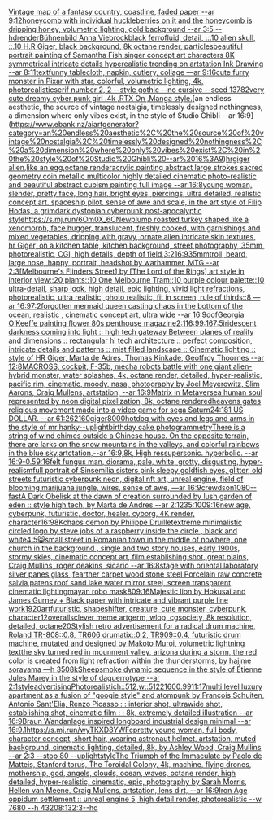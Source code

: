 [Vintage map of a fantasy country, coastline, faded paper --ar 9:12](https://www.ebank.nz/aiartgenerator?category=Vintage%20map%20of%20a%20fantasy%20country%2C%20coastline%2C%20faded%20paper%20--ar%209%3A12)[honeycomb with individual huckleberries on it and the honeycomb is dripping honey, volumetric lighting, gold background --ar 3:5 --hd](https://www.ebank.nz/aiartgenerator?category=honeycomb%20with%20individual%20huckleberries%20on%20it%20and%20the%20honeycomb%20is%20dripping%20honey%2C%20volumetric%20lighting%2C%20gold%20background%20--ar%203%3A5%20--hd)[render](https://www.ebank.nz/aiartgenerator?category=render)[Bühnenbild Anna Viebrock](https://www.ebank.nz/aiartgenerator?category=B%C3%BChnenbild%20Anna%20Viebrock)[black ferrofluid, detail, ::.10 alien skull, ::.10 H.R Giger, black background, 8k octane render, particles](https://www.ebank.nz/aiartgenerator?category=black%20ferrofluid%2C%20detail%2C%20%3A%3A.10%20alien%20skull%2C%20%3A%3A.10%20H.R%20Giger%2C%20black%20background%2C%208k%20octane%20render%2C%20particles)[beautiful portrait painting of Samantha Fish singer concept art characters 8K symmetrical intricate details hyperealistic trending on artstation Ink Drawing --ar 8:11](https://www.ebank.nz/aiartgenerator?category=beautiful%20portrait%20painting%20of%20Samantha%20Fish%20singer%20concept%20art%20characters%208K%20symmetrical%20intricate%20details%20hyperealistic%20trending%20on%20artstation%20Ink%20Drawing%20--ar%208%3A11)[text](https://www.ebank.nz/aiartgenerator?category=text)[funny tablecloth, napkin, cutlery, collage —ar 9:16](https://www.ebank.nz/aiartgenerator?category=funny%20tablecloth%2C%20napkin%2C%20cutlery%2C%20collage%20%E2%80%94ar%209%3A16)[cute furry monster in Pixar with star, colorful, volumetric lighting, 4k, photorealistic](https://www.ebank.nz/aiartgenerator?category=cute%20furry%20monster%20in%20Pixar%20with%20star%2C%20colorful%2C%20volumetric%20lighting%2C%204k%2C%20photorealistic)[serif number 2, 2 --style gothic --no cursive --seed 13782](https://www.ebank.nz/aiartgenerator?category=serif%20number%202%2C%202%20--style%20gothic%20--no%20cursive%20--seed%2013782)[very cute dreamy cyber punk girl .4k ,RTX On ,Manga style.](https://www.ebank.nz/aiartgenerator?category=very%20cute%20dreamy%20cyber%20punk%20girl%20.4k%20%2CRTX%20On%20%2CManga%20style.)[an endless aesthetic, the source of vintage nostalgia, timelessly designed nothingness, a dimension where only vibes exist, in the style of Studio Ghibli --ar 16:9](https://www.ebank.nz/aiartgenerator?category=an%20endless%20aesthetic%2C%20the%20source%20of%20vintage%20nostalgia%2C%20timelessly%20designed%20nothingness%2C%20a%20dimension%20where%20only%20vibes%20exist%2C%20in%20the%20style%20of%20Studio%20Ghibli%20--ar%2016%3A9)[hrgiger alien,like an egg,octane render](https://www.ebank.nz/aiartgenerator?category=hrgiger%20alien%2Clike%20an%20egg%2Coctane%20render)[acrylic painting abstract large strokes sacred geometry coin metallic multicolor highly detailed cinematic photo-realistic and beautiful abstract cubism painting full image --ar 16:8](https://www.ebank.nz/aiartgenerator?category=acrylic%20painting%20abstract%20large%20strokes%20sacred%20geometry%20coin%20metallic%20multicolor%20highly%20detailed%20cinematic%20photo-realistic%20and%20beautiful%20abstract%20cubism%20painting%20full%20image%20--ar%2016%3A8)[young woman, slender, pretty face, long hair, bright eyes, piercings, ultra detailed, realistic concept art. spaceship pilot. sense of awe and scale, in the art style of Filip Hodas, a grimdark dystopian cyberpunk post-apocalyptic style](https://www.ebank.nz/aiartgenerator?category=young%20woman%2C%20slender%2C%20pretty%20face%2C%20long%20hair%2C%20bright%20eyes%2C%20piercings%2C%20ultra%20detailed%2C%20realistic%20concept%20art.%20spaceship%20pilot.%20sense%20of%20awe%20and%20scale%2C%20in%20the%20art%20style%20of%20Filip%20Hodas%2C%20a%20grimdark%20dystopian%20cyberpunk%20post-apocalyptic%20style)[<https://s.mj.run/6Om0X_6CNew>](https://www.ebank.nz/aiartgenerator?category=%3Chttps%3A//s.mj.run/6Om0X_6CNew%3E)[plump roasted turkey shaped like a xenomorph, face hugger, translucent, freshly cooked, with garnishings and mixed vegetables, dripping with gravy, ornate alien intricate skin textures, hr Giger, on a kitchen table, kitchen background, street photography, 35mm, photorealistic, CGI, high details, depth of field,](https://www.ebank.nz/aiartgenerator?category=plump%20roasted%20turkey%20shaped%20like%20a%20xenomorph%2C%20face%20hugger%2C%20translucent%2C%20freshly%20cooked%2C%20with%20garnishings%20and%20mixed%20vegetables%2C%20dripping%20with%20gravy%2C%20ornate%20alien%20intricate%20skin%20textures%2C%20hr%20Giger%2C%20on%20a%20kitchen%20table%2C%20kitchen%20background%2C%20street%20photography%2C%2035mm%2C%20photorealistic%2C%20CGI%2C%20high%20details%2C%20depth%20of%20field%2C)[3:2](https://www.ebank.nz/aiartgenerator?category=3%3A2)[16:9](https://www.ebank.nz/aiartgenerator?category=16%3A9)[35mm](https://www.ebank.nz/aiartgenerator?category=35mm)[troll, beard, large nose, happy, portrait, headshot by warhammer, MTG --ar 2:3](https://www.ebank.nz/aiartgenerator?category=troll%2C%20beard%2C%20large%20nose%2C%20happy%2C%20portrait%2C%20headshot%20by%20warhammer%2C%20MTG%20--ar%202%3A3)[[Melbourne's Flinders Street] by [The Lord of the Rings] art style in interior view::20 plants::10 One Melbourne Tram::10 purple colour palette::10 ultra-detail, sharp look, high detail, epic lighting, vivid light refractions, photorealistic, ultra realistic, photo realistic, fit in screen, rule of thirds::8 —ar 16:9](https://www.ebank.nz/aiartgenerator?category=%5BMelbourne%27s%20Flinders%20Street%5D%20by%20%5BThe%20Lord%20of%20the%20Rings%5D%20art%20style%20in%20interior%20view%3A%3A20%20plants%3A%3A10%20One%20Melbourne%20Tram%3A%3A10%20purple%20colour%20palette%3A%3A10%20ultra-detail%2C%20sharp%20look%2C%20high%20detail%2C%20epic%20lighting%2C%20vivid%20light%20refractions%2C%20photorealistic%2C%20ultra%20realistic%2C%20photo%20realistic%2C%20fit%20in%20screen%2C%20rule%20of%20thirds%3A%3A8%20%E2%80%94ar%2016%3A9)[7:2](https://www.ebank.nz/aiartgenerator?category=7%3A2)[forgotten mermaid  queen casting chaos in the bottom of the ocean, realistic , cinematic concept art, ultra wide --ar 16:9](https://www.ebank.nz/aiartgenerator?category=forgotten%20mermaid%20%20queen%20casting%20chaos%20in%20the%20bottom%20of%20the%20ocean%2C%20realistic%20%2C%20cinematic%20concept%20art%2C%20ultra%20wide%20--ar%2016%3A9)[dof](https://www.ebank.nz/aiartgenerator?category=dof)[](https://www.ebank.nz/aiartgenerator?category=)[Georgia O’Keeffe painting flower 80s penthouse magazine](https://www.ebank.nz/aiartgenerator?category=Georgia%20O%E2%80%99Keeffe%20painting%20flower%2080s%20penthouse%20magazine)[2:1](https://www.ebank.nz/aiartgenerator?category=2%3A1)[16:9](https://www.ebank.nz/aiartgenerator?category=16%3A9)[9:16](https://www.ebank.nz/aiartgenerator?category=9%3A16)[7:5](https://www.ebank.nz/aiartgenerator?category=7%3A5)[iridescent darkness coming into light :: high tech gateway Between planes of reality and dimensions :: rectangular hi tech architecture :: perfect composition, intricate details and patterns :: mist filled landscape :: Cinematic lighting :: style of HR Giger, Marta de Adres, Thomas Kinkade, Geoffroy Thoornes --ar 12:8](https://www.ebank.nz/aiartgenerator?category=iridescent%20darkness%20coming%20into%20light%20%3A%3A%20high%20tech%20gateway%20Between%20planes%20of%20reality%20and%20dimensions%20%3A%3A%20rectangular%20hi%20tech%20architecture%20%3A%3A%20perfect%20composition%2C%20intricate%20details%20and%20patterns%20%3A%3A%20mist%20filled%20landscape%20%3A%3A%20Cinematic%20lighting%20%3A%3A%20style%20of%20HR%20Giger%2C%20Marta%20de%20Adres%2C%20Thomas%20Kinkade%2C%20Geoffroy%20Thoornes%20--ar%2012%3A8)[MACROSS, cockpit, F-35b, mecha robots battle with one giant alien-hybrid monster, water splashes, 4k, octane render, detailed, hyper-realistic, pacific rim, cinematic, moody, nasa, photography by Joel Meyerowitz, Slim Aarons, Craig Mullens, artstation, --ar 16:9](https://www.ebank.nz/aiartgenerator?category=MACROSS%2C%20cockpit%2C%20F-35b%2C%20mecha%20robots%20battle%20with%20one%20giant%20alien-hybrid%20monster%2C%20water%20splashes%2C%204k%2C%20octane%20render%2C%20detailed%2C%20hyper-realistic%2C%20pacific%20rim%2C%20cinematic%2C%20moody%2C%20nasa%2C%20photography%20by%20Joel%20Meyerowitz%2C%20Slim%20Aarons%2C%20Craig%20Mullens%2C%20artstation%2C%20--ar%2016%3A9)[Matrix in Metaverse](https://www.ebank.nz/aiartgenerator?category=Matrix%20in%20Metaverse)[a human soul represented by neon digital pixelization, 8k, octane rendered](https://www.ebank.nz/aiartgenerator?category=a%20human%20soul%20represented%20by%20neon%20digital%20pixelization%2C%208k%2C%20octane%20rendered)[heavens gates religious movement made into a video game for sega Saturn](https://www.ebank.nz/aiartgenerator?category=heavens%20gates%20religious%20movement%20made%20into%20a%20video%20game%20for%20sega%20Saturn)[24:18](https://www.ebank.nz/aiartgenerator?category=24%3A18)[1 US DOLLAR.  --ar 61:26](https://www.ebank.nz/aiartgenerator?category=1%20US%20DOLLAR.%20%20--ar%2061%3A26)[2160](https://www.ebank.nz/aiartgenerator?category=2160)[giger](https://www.ebank.nz/aiartgenerator?category=giger)[8000](https://www.ebank.nz/aiartgenerator?category=8000)[hotdog with eyes and legs and arms in the style of mr hanky](https://www.ebank.nz/aiartgenerator?category=hotdog%20with%20eyes%20and%20legs%20and%20arms%20in%20the%20style%20of%20mr%20hanky)[--uplight](https://www.ebank.nz/aiartgenerator?category=--uplight)[birthday cake photogrammetry](https://www.ebank.nz/aiartgenerator?category=birthday%20cake%20photogrammetry)[There is a string of wind chimes outside a Chinese house. On the opposite terrain, there are larks on the snow mountains in the valleys, and colorful rainbows in the blue sky,artctation,--ar 16:9,8k, High res](https://www.ebank.nz/aiartgenerator?category=There%20is%20a%20string%20of%20wind%20chimes%20outside%20a%20Chinese%20house.%20On%20the%20opposite%20terrain%2C%20there%20are%20larks%20on%20the%20snow%20mountains%20in%20the%20valleys%2C%20and%20colorful%20rainbows%20in%20the%20blue%20sky%2Cartctation%2C--ar%2016%3A9%2C8k%2C%20High%20res)[supersonic.  hyperbolic.  --ar 16:9](https://www.ebank.nz/aiartgenerator?category=supersonic.%20%20hyperbolic.%20%20--ar%2016%3A9)[-0.5](https://www.ebank.nz/aiartgenerator?category=-0.5)[9:16](https://www.ebank.nz/aiartgenerator?category=9%3A16)[felt fungus man, diorama, pale, white, grotty, disgusting, hyper-realism](https://www.ebank.nz/aiartgenerator?category=felt%20fungus%20man%2C%20diorama%2C%20pale%2C%20white%2C%20grotty%2C%20disgusting%2C%20hyper-realism)[full portrait of Sinsemilia sisters pink sleepy goldfish eyes, glitter, old streets futuristic cyberpunk neon, digital nft art, unreal engine, field of blooming marijuana jungle, wires, sense of awe, —ar 16:9](https://www.ebank.nz/aiartgenerator?category=full%20portrait%20of%20Sinsemilia%20sisters%20pink%20sleepy%20goldfish%20eyes%2C%20glitter%2C%20old%20streets%20futuristic%20cyberpunk%20neon%2C%20digital%20nft%20art%2C%20unreal%20engine%2C%20field%20of%20blooming%20marijuana%20jungle%2C%20wires%2C%20sense%20of%20awe%2C%20%E2%80%94ar%2016%3A9)[crewdson](https://www.ebank.nz/aiartgenerator?category=crewdson)[1080](https://www.ebank.nz/aiartgenerator?category=1080)[--fast](https://www.ebank.nz/aiartgenerator?category=--fast)[A Dark Obelisk  at the dawn of creation surrounded by lush garden of eden :: style high tech, by Marta de Andres --ar 2:1](https://www.ebank.nz/aiartgenerator?category=A%20Dark%20Obelisk%20%20at%20the%20dawn%20of%20creation%20surrounded%20by%20lush%20garden%20of%20eden%20%3A%3A%20style%20high%20tech%2C%20by%20Marta%20de%20Andres%20--ar%202%3A1)[235:100](https://www.ebank.nz/aiartgenerator?category=235%3A100)[9:16](https://www.ebank.nz/aiartgenerator?category=9%3A16)[new age, cyberpunk, futuristic, doctor, healer, cyborg, 4K render, character](https://www.ebank.nz/aiartgenerator?category=new%20age%2C%20cyberpunk%2C%20futuristic%2C%20doctor%2C%20healer%2C%20cyborg%2C%204K%20render%2C%20character)[16:9](https://www.ebank.nz/aiartgenerator?category=16%3A9)[8K](https://www.ebank.nz/aiartgenerator?category=8K)[chaos demon by Philippe Druillet](https://www.ebank.nz/aiartgenerator?category=chaos%20demon%20by%20Philippe%20Druillet)[extreme minimalistic circled logo by steve jobs of a raspberry inside the circle , black and white](https://www.ebank.nz/aiartgenerator?category=extreme%20minimalistic%20circled%20logo%20by%20steve%20jobs%20of%20a%20raspberry%20inside%20the%20circle%20%2C%20black%20and%20white)[4:5](https://www.ebank.nz/aiartgenerator?category=4%3A5)[😸](https://www.ebank.nz/aiartgenerator?category=%F0%9F%98%B8)[small street in Romanian town in the middle of nowhere, one church in the background , single and two story houses, early 1900s, stormy skies, cinematic concept art, film establishing shot, great plains, Craig Mullins, roger deakins, sicario --ar 16:8](https://www.ebank.nz/aiartgenerator?category=small%20street%20in%20Romanian%20town%20in%20the%20middle%20of%20nowhere%2C%20one%20church%20in%20the%20background%20%2C%20single%20and%20two%20story%20houses%2C%20early%201900s%2C%20stormy%20skies%2C%20cinematic%20concept%20art%2C%20film%20establishing%20shot%2C%20great%20plains%2C%20Craig%20Mullins%2C%20roger%20deakins%2C%20sicario%20--ar%2016%3A8)[stage with oriental laboratory silver panes glass ,fearther carpet wood stone steel Porcelain raw concrete salvia patens roof sand lake water  mirror steel, screen transparent cinematic lighting](https://www.ebank.nz/aiartgenerator?category=stage%20with%20oriental%20laboratory%20silver%20panes%20glass%20%2Cfearther%20carpet%20wood%20stone%20steel%20Porcelain%20raw%20concrete%20salvia%20patens%20roof%20sand%20lake%20water%20%20mirror%20steel%2C%20screen%20transparent%20cinematic%20lighting)[mayan robo mask](https://www.ebank.nz/aiartgenerator?category=mayan%20robo%20mask)[80](https://www.ebank.nz/aiartgenerator?category=80)[9:16](https://www.ebank.nz/aiartgenerator?category=9%3A16)[Majestic lion by Hokusai and James Gurney + Black paper with intricate and vibrant purple line work](https://www.ebank.nz/aiartgenerator?category=Majestic%20lion%20by%20Hokusai%20and%20James%20Gurney%20%2B%20Black%20paper%20with%20intricate%20and%20vibrant%20purple%20line%20work)[1920](https://www.ebank.nz/aiartgenerator?category=1920)[art](https://www.ebank.nz/aiartgenerator?category=art)[futuristic, shapeshifter, creature, cute monster, cyberpunk, character](https://www.ebank.nz/aiartgenerator?category=futuristic%2C%20shapeshifter%2C%20creature%2C%20cute%20monster%2C%20cyberpunk%2C%20character)[12](https://www.ebank.nz/aiartgenerator?category=12)[overalls](https://www.ebank.nz/aiartgenerator?category=overalls)[clever meme artgerm, wlop, cgsociety, 8k resolution, detailed, octane](https://www.ebank.nz/aiartgenerator?category=clever%20meme%20artgerm%2C%20wlop%2C%20cgsociety%2C%208k%20resolution%2C%20detailed%2C%20octane)[20](https://www.ebank.nz/aiartgenerator?category=20)[Stylish retro advertisement for a radical drum machine, Roland TR-808::0.8, TR606 drumatix::0.2, TR909::0.4, futuristic drum machine, mutated and designed by Makoto Muroi, volumetric lightning  text](https://www.ebank.nz/aiartgenerator?category=Stylish%20retro%20advertisement%20for%20a%20radical%20drum%20machine%2C%20Roland%20TR-808%3A%3A0.8%2C%20TR606%20drumatix%3A%3A0.2%2C%20TR909%3A%3A0.4%2C%20futuristic%20drum%20machine%2C%20mutated%20and%20designed%20by%20Makoto%20Muroi%2C%20volumetric%20lightning%20%20text)[the sky turned red in mounment valley, arizona during a storm, the red color is created from light refraction within the thunderstorms, by hajime sorayama —h 350](https://www.ebank.nz/aiartgenerator?category=the%20sky%20turned%20red%20in%20mounment%20valley%2C%20arizona%20during%20a%20storm%2C%20the%20red%20color%20is%20created%20from%20light%20refraction%20within%20the%20thunderstorms%2C%20by%20hajime%20sorayama%20%E2%80%94h%20350)[8k](https://www.ebank.nz/aiartgenerator?category=8k)[](https://www.ebank.nz/aiartgenerator?category=)[Sheep](https://www.ebank.nz/aiartgenerator?category=Sheep)[smoke dynamic sequence in the style of Étienne Jules Marey in the style of daguerrotype --ar 2:1](https://www.ebank.nz/aiartgenerator?category=smoke%20dynamic%20sequence%20in%20the%20style%20of%20%C3%89tienne%20Jules%20Marey%20in%20the%20style%20of%20daguerrotype%20--ar%202%3A1)[style](https://www.ebank.nz/aiartgenerator?category=style)[advertising](https://www.ebank.nz/aiartgenerator?category=advertising)[Photorealistic](https://www.ebank.nz/aiartgenerator?category=Photorealistic)[h::512,w::512](https://www.ebank.nz/aiartgenerator?category=h%3A%3A512%2Cw%3A%3A512)[2160](https://www.ebank.nz/aiartgenerator?category=2160)[0.99](https://www.ebank.nz/aiartgenerator?category=0.99)[11:17](https://www.ebank.nz/aiartgenerator?category=11%3A17)[multi level luxury apartment as a fusion of "googie style" and atompunk by François Schuiten, Antonio Sant'Elia, Renzo Picasso : : interior shot, ultrawide shot, establishing shot, cinematic film : : 8k, extremely detailed illustration --ar 16:9](https://www.ebank.nz/aiartgenerator?category=multi%20level%20luxury%20apartment%20as%20a%20fusion%20of%20%22googie%20style%22%20and%20atompunk%20by%20Fran%C3%A7ois%20Schuiten%2C%20Antonio%20Sant%27Elia%2C%20Renzo%20Picasso%20%3A%20%3A%20interior%20shot%2C%20ultrawide%20shot%2C%20establishing%20shot%2C%20cinematic%20film%20%3A%20%3A%208k%2C%20extremely%20detailed%20illustration%20--ar%2016%3A9)[Braun Wandanlage inspired longboard industrial design minimal --ar 16:9](https://www.ebank.nz/aiartgenerator?category=Braun%20Wandanlage%20inspired%20longboard%20industrial%20design%20minimal%20--ar%2016%3A9)[.1](https://www.ebank.nz/aiartgenerator?category=.1)[<https://s.mj.run/wyTKXD8YWFc>](https://www.ebank.nz/aiartgenerator?category=%3Chttps%3A//s.mj.run/wyTKXD8YWFc%3E)[pretty young woman, full body, character concept, short hair, wearing astronaut helmet, artstation, muted background, cinematic lighting, detailed, 8k, by Ashley Wood, Craig Mullins --ar 2:3 --stop 80 --uplight](https://www.ebank.nz/aiartgenerator?category=pretty%20young%20woman%2C%20full%20body%2C%20character%20concept%2C%20short%20hair%2C%20wearing%20astronaut%20helmet%2C%20artstation%2C%20muted%20background%2C%20cinematic%20lighting%2C%20detailed%2C%208k%2C%20by%20Ashley%20Wood%2C%20Craig%20Mullins%20--ar%202%3A3%20--stop%2080%20--uplight)[style](https://www.ebank.nz/aiartgenerator?category=style)[The Triumph of the Immaculate by Paolo de Matteis, Stanford torus, The Toroidal Colony, 4k, machine, flying drones, mothership, god, angels, clouds, ocean, waves, octane render, high detailed, hyper-realistic, cinematic, epic, photography by Sarah Morris, Hellen van Meene, Craig Mullens, artstation, lens dirt, --ar 16:9](https://www.ebank.nz/aiartgenerator?category=The%20Triumph%20of%20the%20Immaculate%20by%20Paolo%20de%20Matteis%2C%20Stanford%20torus%2C%20The%20Toroidal%20Colony%2C%204k%2C%20machine%2C%20flying%20drones%2C%20mothership%2C%20god%2C%20angels%2C%20clouds%2C%20ocean%2C%20waves%2C%20octane%20render%2C%20high%20detailed%2C%20hyper-realistic%2C%20cinematic%2C%20epic%2C%20photography%20by%20Sarah%20Morris%2C%20Hellen%20van%20Meene%2C%20Craig%20Mullens%2C%20artstation%2C%20lens%20dirt%2C%20--ar%2016%3A9)[Iron Age oppidum settlement :: unreal engine 5, high detail render, photorealistic --w 7680 --h 4320](https://www.ebank.nz/aiartgenerator?category=Iron%20Age%20oppidum%20settlement%20%3A%3A%20unreal%20engine%205%2C%20high%20detail%20render%2C%20photorealistic%20--w%207680%20--h%204320)[8:13](https://www.ebank.nz/aiartgenerator?category=8%3A13)[2:3](https://www.ebank.nz/aiartgenerator?category=2%3A3)[--hd](https://www.ebank.nz/aiartgenerator?category=--hd)